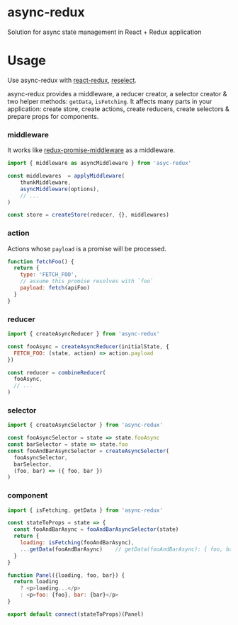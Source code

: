 # async-redux

Solution for async state management in React + Redux application

# Usage

Use async-redux with [react-redux](https://github.com/reactjs/react-redux), [reselect](https://github.com/reactjs/reselect).

async-redux provides a middleware, a reducer creator, a selector creator & two helper methods: `getData`, `isFetching`. It affects many parts in your application: create store, create actions, create reducers, create selectors & prepare props for components.

### middleware

It works like [redux-promise-middleware](https://github.com/pburtchaell/redux-promise-middleware) as a middleware.

```javascript
import { middleware as asyncMiddleware } from 'asyc-redux'

const middlewares  = applyMiddleware(
    thunkMiddleware,
    asyncMiddleware(options),
    // ...
)

const store = createStore(reducer, {}, middlewares)
```

### action

Actions whose `payload` is a promise will be processed.

```javascript
function fetchFoo() {
  return {
    type: 'FETCH_FOO',
    // assume this promise resolves with `foo`
    payload: fetch(apiFoo)
  }
}
```

### reducer

```javascript
import { createAsyncReducer } from 'async-redux'

const fooAsync = createAsyncReducer(initialState, {
  FETCH_FOO: (state, action) => action.payload
})

const reducer = combineReducer(
  fooAsync,
  // ...
)
```

### selector

```javascript
import { createAsyncSelector } from 'async-redux'

const fooAsyncSelector = state => state.fooAsync
const barSelector = state => state.foo
const fooAndBarAsyncSelector = createAsyncSelector(
  fooAsyncSelector,
  barSelector,
  (foo, bar) => ({ foo, bar })
)
```

### component

```javascript
import { isFetching, getData } from 'async-redux'

const stateToProps = state => {
  const fooAndBarAsync = fooAndBarAsyncSelector(state)
  return {
    loading: isFetching(fooAndBarAsync),
    ...getData(fooAndBarAsync)    // getData(fooAndBarAsync): { foo, bar }
  }
}

function Panel({loading, foo, bar}) {
  return loading
    ? <p>loading...</p>
    : <p>foo: {foo}, bar: {bar}</p>
}

export default connect(stateToProps)(Panel)

```
